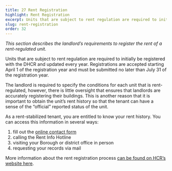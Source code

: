 ```yaml
---
title: 27 Rent Registration
highlight: Rent Registration
excerpt: Units that are subject to rent regulation are required to initially
slug: rent-registration
order: 32
---
```


_This section describes the landlord’s requirements to register the rent of a rent-regulated unit._

Units that are subject to rent regulation are required to initially be registered with the DHCR and updated every year. Registrations are accepted starting April 1 of the registration year and must be submitted no later than July 31 of the registration year.

The landlord is required to specify the conditions for each unit that is rent-regulated, however, there is little oversight that ensures that landlords are accurately registering their buildings. This is another reason that it is important to obtain the unit’s rent history so that the tenant can have a sense of the “official” reported status of the unit.

As a rent-stabilized tenant, you are entitled to know your rent history. You can access this information in several ways:

1. fill out the [online contact form](https://portal.hcr.ny.gov/app/ask)
2. calling the Rent Info Hotline
3. visiting your Borough or district office in person
4. requesting your records via mail

More information about the rent registration process [can be found on HCR’s website here](https://hcr.ny.gov/most-common-rent-regulation-issues-tenants).
